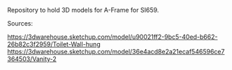 Repository to hold 3D models for A-Frame for SI659.

Sources:

https://3dwarehouse.sketchup.com/model/u90021ff2-9bc5-40ed-b662-26b82c3f2959/Toilet-Wall-hung
https://3dwarehouse.sketchup.com/model/36e4acd8e2a21ecaf546596ce7364503/Vanity-2

